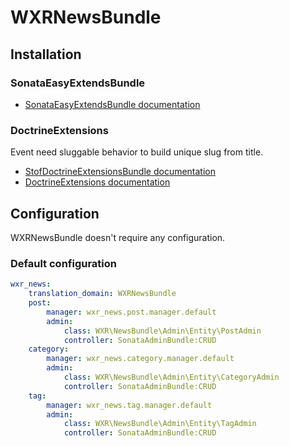WXRNewsBundle
==============

Installation
------------

### SonataEasyExtendsBundle

-   [SonataEasyExtendsBundle documentation](http://sonata-project.org/bundles/easy-extends/master/doc/index.html)

### DoctrineExtensions

Event need sluggable behavior to build unique slug from title.

-   [StofDoctrineExtensionsBundle documentation](github.com/stof/StofDoctrineExtensionsBundle)
-   [DoctrineExtensions documentation](github.com/l3pp4rd/DoctrineExtensions)


Configuration
-------------

WXRNewsBundle doesn't require any configuration.

### Default configuration

``` yaml
wxr_news:
    translation_domain: WXRNewsBundle
    post:
        manager: wxr_news.post.manager.default
        admin:
            class: WXR\NewsBundle\Admin\Entity\PostAdmin
            controller: SonataAdminBundle:CRUD
    category:
        manager: wxr_news.category.manager.default
        admin:
            class: WXR\NewsBundle\Admin\Entity\CategoryAdmin
            controller: SonataAdminBundle:CRUD
    tag:
        manager: wxr_news.tag.manager.default
        admin:
            class: WXR\NewsBundle\Admin\Entity\TagAdmin
            controller: SonataAdminBundle:CRUD
```